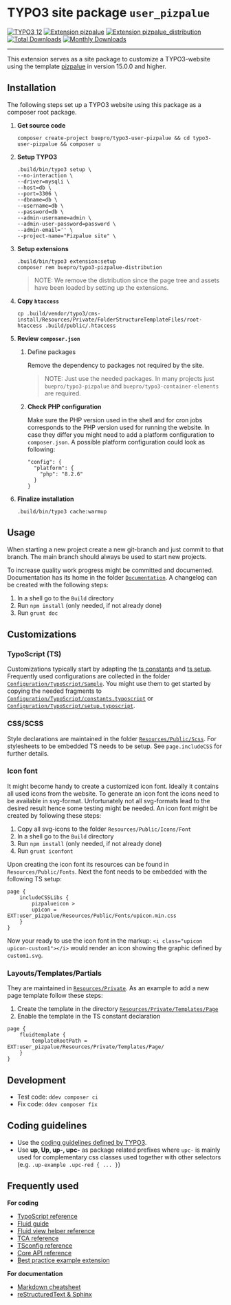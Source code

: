 # TYPO3 site package `user_pizpalue`

[![TYPO3 12](https://img.shields.io/badge/TYPO3-12-orange.svg)](https://get.typo3.org/version/12)
[![Extension pizpalue](https://img.shields.io/badge/Pizpalue-15-orange.svg)](https://extensions.typo3.org/extension/pizpalue/)
[![Extension pizpalue_distribution](https://img.shields.io/badge/Pizpalue--Distribution-3-orange.svg)](https://extensions.typo3.org/extension/pizpalue_distribution/)
[![Total Downloads](https://poser.pugx.org/buepro/typo3-user-pizpalue/d/total.svg)](https://packagist.org/packages/buepro/typo3-user-pizpalue)
[![Monthly Downloads](https://poser.pugx.org/buepro/typo3-user-pizpalue/d/monthly)](https://packagist.org/packages/buepro/typo3-user-pizpalue)

---

This extension serves as a site package to customize a TYPO3-website using the template
[pizpalue](https://github.com/buepro/typo3-pizpalue) in version 15.0.0 and higher.

## Installation

The following steps set up a TYPO3 website using this package as a composer root package.

1. **Get source code**
   ```
   composer create-project buepro/typo3-user-pizpalue && cd typo3-user-pizpalue && composer u
   ```

2. **Setup TYPO3**
   ```
   .build/bin/typo3 setup \
   --no-interaction \
   --driver=mysqli \
   --host=db \
   --port=3306 \
   --dbname=db \
   --username=db \
   --password=db \
   --admin-username=admin \
   --admin-user-password=password \
   --admin-email='' \
   --project-name="Pizpalue site" \
   ```

3. **Setup extensions**
   ```
   .build/bin/typo3 extension:setup
   composer rem buepro/typo3-pizpalue-distribution
   ```
   > NOTE: We remove the distribution since the page tree and assets have been loaded by setting up the extensions.

4. **Copy `htaccess`**
   ```
   cp .build/vendor/typo3/cms-install/Resources/Private/FolderStructureTemplateFiles/root-htaccess .build/public/.htaccess
   ```

5. **Review `composer.json`**

    1. Define packages

       Remove the dependency to packages not required by the site.
       > NOTE: Just use the needed packages. In many projects just `buepro/typo3-pizpalue` and
       `buepro/typo3-container-elements` are required.

   2. **Check PHP configuration**

       Make sure the PHP version used in the shell and for cron jobs corresponds to the PHP version used for running the
       website. In case they  differ you might need to add a platform configuration to `composer.json`. A possible
       platform configuration could look as following:
       ```
       "config": {
         "platform": {
           "php": "8.2.6"
         }
       }
       ```

6. **Finalize installation**
   ```
   .build/bin/typo3 cache:warmup
   ```

## Usage

When starting a new project create a new git-branch and just commit to that branch. The main branch should always be
used to start new projects.

To increase quality work progress might be committed and documented. Documentation has its home in the folder
[`Documentation`](Documentation). A changelog can be created with the following steps:

1. In a shell go to the `Build` directory
1. Run `npm install` (only needed, if not already done)
1. Run `grunt doc`

## Customizations

### TypoScript (TS)

Customizations typically start by adapting the [ts constants](Configuration/TypoScript/constants.typoscript) and
[ts setup](Configuration/TypoScript/setup.typoscript). Frequently used configurations are collected in the
folder [`Configuration/TypoScript/Sample`](Configuration/TypoScript/Sample). You might use them to get started by
copying the needed fragments to
[`Configuration/TypoScript/constants.typoscript`](Configuration/TypoScript/constants.typoscript) or
[`Configuration/TypoScript/setup.typoscript`](Configuration/TypoScript/setup.typoscript).

### CSS/SCSS

Style declarations are maintained in the folder [`Resources/Public/Scss`](Resources/Public/Scss). For stylesheets to be
embedded TS needs to be setup. See `page.includeCSS` for further details.

### Icon font

It might become handy to create a customized icon font. Ideally it contains all used icons from the website. To generate
an icon font the icons need to be available in svg-format. Unfortunately not all svg-formats lead to the desired result
hence some testing might be needed. An icon font might be created by following these steps:

1. Copy all svg-icons to the folder `Resources/Public/Icons/Font`
1. In a shell go to the `Build` directory
1. Run `npm install` (only needed, if not already done)
1. Run `grunt iconfont`

Upon creating the icon font its resources can be found in `Resources/Public/Fonts`. Next the font needs to be embedded
with the following TS setup:

```
page {
    includeCSSLibs {
        pizpalueicon >
        upicon = EXT:user_pizpalue/Resources/Public/Fonts/upicon.min.css
    }
}
```

Now your ready to use the icon font in the markup: `<i class="upicon upicon-custom1"></i>` would render an icon showing
the graphic defined by `custom1.svg`.

### Layouts/Templates/Partials

They are maintained in [`Resources/Private`](Resources/Private). As an example to add a new page template follow these
steps:

1. Create the template in the directory [`Resources/Private/Templates/Page`](Resources/Private/Templates/Page)
2. Enable the template in the TS constant declaration

```
page {
    fluidtemplate {
        templateRootPath = EXT:user_pizpalue/Resources/Private/Templates/Page/
    }
}
```

## Development

- Test code: `ddev composer ci`
- Fix code: `ddev composer fix`

## Coding guidelines

- Use the [coding guidelines defined by TYPO3](https://docs.typo3.org/typo3cms/CoreApiReference/CodingGuidelines/Index.html).
- Use **up, Up, up-, upc-** as package related prefixes where `upc-` is mainly used for complementary css classes used
  together with other selectors (e.g. `.up-example .upc-red { ... }`)

## Frequently used

**For coding**

- [TypoScript reference](https://docs.typo3.org/typo3cms/TyposcriptReference/)
- [Fluid guide](https://docs.typo3.org/typo3cms/ExtbaseGuide/Fluid/)
- [Fluid view helper reference](https://docs.typo3.org/typo3cms/ViewHelperReference/)
- [TCA reference](https://docs.typo3.org/typo3cms/TCAReference/)
- [TSconfig reference](https://docs.typo3.org/typo3cms/TSconfigReference/)
- [Core API reference](https://docs.typo3.org/typo3cms/CoreApiReference/)
- [Best practice example extension](https://gitlab.typo3.org/qa/example-extension)

**For documentation**

- [Markdown cheatsheet](https://github.com/adam-p/markdown-here/wiki/Markdown-Cheatsheet)
- [reStructuredText & Sphinx](https://docs.typo3.org/typo3cms/HowToDocument/WritingReST/Index.html)
